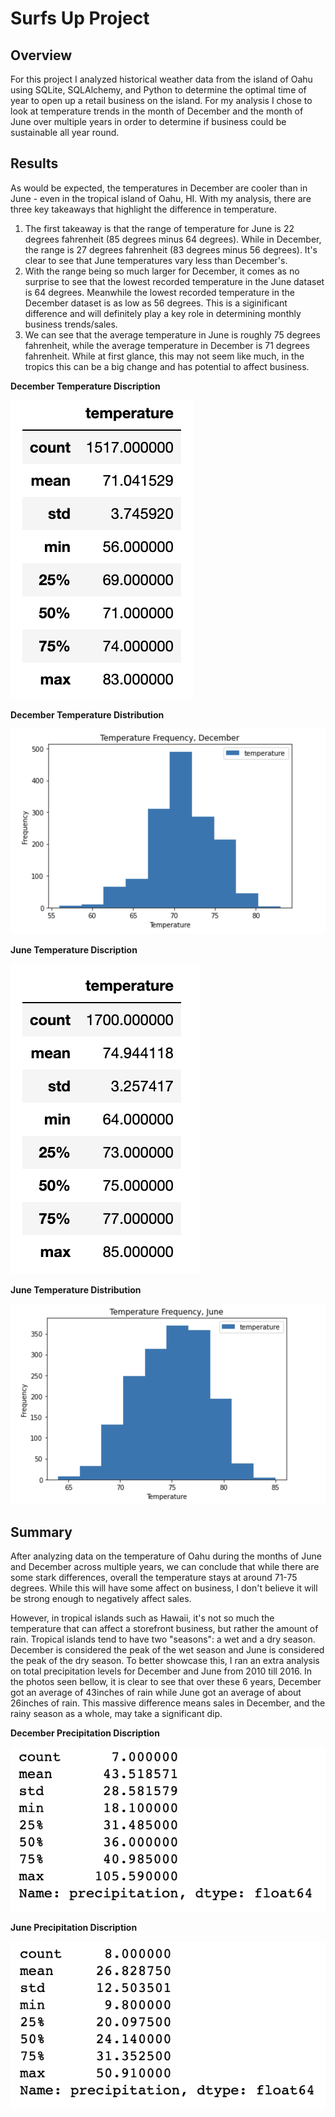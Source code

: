 # Surfs Up Project

## Overview
For this project I analyzed historical weather data from the island of Oahu using SQLite, SQLAlchemy, and Python to determine the optimal time of year to open up a retail business on the island. For my analysis I chose to look at temperature trends in the month of December and the month of June over multiple years in order to determine if business could be sustainable all year round.

## Results
As would be expected, the temperatures in December are cooler than in June - even in the tropical island of Oahu, HI. With my analysis, there are three key takeaways that highlight the difference in temperature. 

1. The first takeaway is that the range of temperature for June is 22 degrees fahrenheit (85 degrees minus 64 degrees). While in December, the range is 27 degrees fahrenheit (83 degrees minus 56 degrees). It's clear to see that June temperatures vary less than December's.
2. With the range being so much larger for December, it comes as no surprise to see that the lowest recorded temperature in the June dataset is 64 degrees. Meanwhile the lowest recorded temperature in the December dataset is as low as 56 degrees. This is a siginificant difference and will definitely play a key role in determining monthly business trends/sales.
3. We can see that the average temperature in June is roughly 75 degrees fahrenheit, while the average temperature in December is 71 degrees fahrenheit. While at first glance, this may not seem like much, in the tropics this can be a big change and has potential to affect business.

**December Temperature Discription**

![December Temperature](december_temps.png "December Temperature Discription")

**December Temperature Distribution**

![December Graph](December.png "December Temperature Distribution")

**June Temperature Discription**

![June Temperature](june_temps.png "June Temperature Discription")

**June Temperature Distribution**

![June Graph](june.png "June Temperature Distribution")

## Summary
After analyzing data on the temperature of Oahu during the months of June and December across multiple years, we can conclude that while there are some stark differences, overall the temperature stays at around 71-75 degrees. While this will have some affect on business, I don't believe it will be strong enough to negatively affect sales. 

However, in tropical islands such as Hawaii, it's not so much the temperature that can affect a storefront business, but rather the amount of rain. Tropical islands tend to have two "seasons": a wet and a dry season. December is considered the peak of the wet season and June is considered the peak of the dry season. To better showcase this, I ran an extra analysis on total precipitation levels for December and June from 2010 till 2016. In the photos seen bellow, it is clear to see that over these 6 years, December got an average of 43inches of rain while June got an average of about 26inches of rain. This massive difference means sales in December, and the rainy season as a whole, may take a significant dip. 

**December Precipitation Discription**

![December Temperature](december_rain.png "December Precipitation Discription")

**June Precipitation Discription**

![June Temperature](june_rain.png "June Precipitation Discription")

